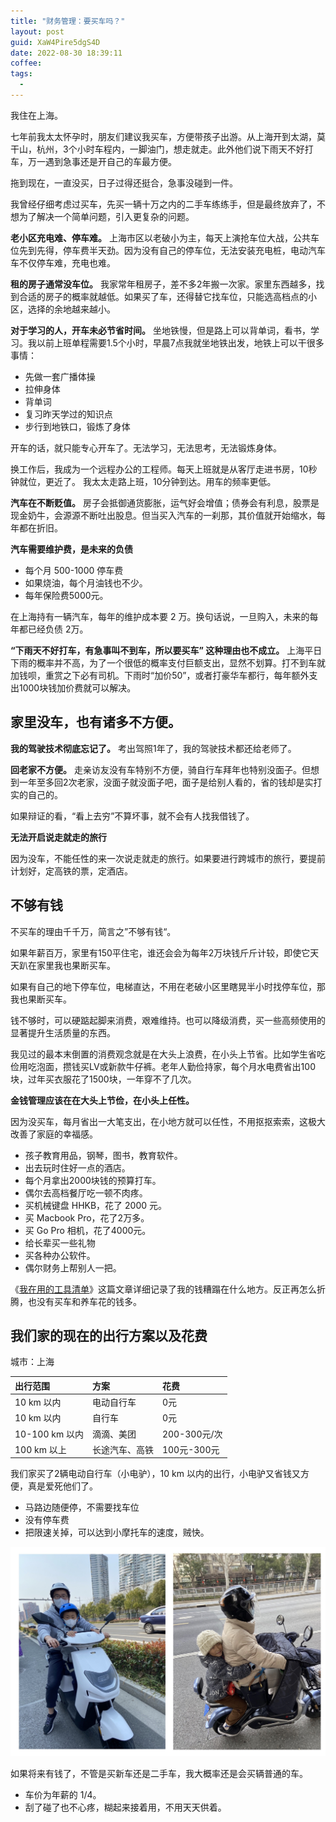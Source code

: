```yaml
---
title: "财务管理：要买车吗？"
layout: post
guid: XaW4Pire5dgS4D
date: 2022-08-30 18:39:11
coffee:
tags:
  -
---
```


我住在上海。

七年前我太太怀孕时，朋友们建议我买车，方便带孩子出游。从上海开到太湖，莫干山，杭州，3个小时车程内，一脚油门，想走就走。此外他们说下雨天不好打车，万一遇到急事还是开自己的车最方便。

拖到现在，一直没买，日子过得还挺合，急事没碰到一件。

我曾经仔细考虑过买车，先买一辆十万之内的二手车练练手，但是最终放弃了，不想为了解决一个简单问题，引入更复杂的问题。

**老小区充电难、停车难。** 上海市区以老破小为主，每天上演抢车位大战，公共车位先到先得，停车费半天劲。因为没有自己的停车位，无法安装充电桩，电动汽车车不仅停车难，充电也难。

**租的房子通常没车位。** 我家常年租房子，差不多2年搬一次家。家里东西越多，找到合适的房子的概率就越低。如果买了车，还得替它找车位，只能选高档点的小区，选择的余地越来越小。

**对于学习的人，开车未必节省时间。** 坐地铁慢，但是路上可以背单词，看书，学习。我以前上班单程需要1.5个小时，早晨7点我就坐地铁出发，地铁上可以干很多事情：

- 先做一套广播体操
- 拉伸身体
- 背单词
- 复习昨天学过的知识点
- 步行到地铁口，锻炼了身体

开车的话，就只能专心开车了。无法学习，无法思考，无法锻炼身体。

换工作后，我成为一个远程办公的工程师。每天上班就是从客厅走进书房，10秒钟就位，更近了。 我太太走路上班，10分钟到达。用车的频率更低。

**汽车在不断贬值。** 房子会抵御通货膨胀，运气好会增值；债券会有利息，股票是现金奶牛，会源源不断吐出股息。但当买入汽车的一刹那，其价值就开始缩水，每年都在折旧。

**汽车需要维护费，是未来的负债**

- 每个月 500-1000 停车费
- 如果烧油，每个月油钱也不少。
- 每年保险费5000元。

在上海持有一辆汽车，每年的维护成本要 2 万。换句话说，一旦购入，未来的每年都已经负债 2万。

**“下雨天不好打车，有急事叫不到车，所以要买车” 这种理由也不成立。** 上海平日下雨的概率并不高，为了一个很低的概率支付巨额支出，显然不划算。打不到车就加钱呗，重赏之下必有司机。下雨时“加价50”，或者打豪华车都行，每年额外支出1000块钱加价费就可以解决。


## 家里没车，也有诸多不方便。

**我的驾驶技术彻底忘记了。** 考出驾照1年了，我的驾驶技术都还给老师了。

**回老家不方便。** 走亲访友没有车特别不方便，骑自行车拜年也特别没面子。但想到一年至多回2次老家，没面子就没面子吧，面子是给别人看的，省的钱却是实打实的自己的。

如果辩证的看，“看上去穷”不算坏事，就不会有人找我借钱了。

**无法开启说走就走的旅行**

因为没车，不能任性的来一次说走就走的旅行。如果要进行跨城市的旅行，要提前计划好，定高铁的票，定酒店。

## 不够有钱

不买车的理由千千万，简言之”不够有钱“。

如果年薪百万，家里有150平住宅，谁还会会为每年2万块钱斤斤计较，即使它天天趴在家里我也果断买车。

如果有自己的地下停车位，电梯直达，不用在老破小区里瞎晃半小时找停车位，那我也果断买车。

钱不够时，可以硬踮起脚来消费，艰难维持。也可以降级消费，买一些高频使用的显著提升生活质量的东西。

我见过的最本末倒置的消费观念就是在大头上浪费，在小头上节省。比如学生省吃俭用吃泡面，攒钱买LV或新款牛仔裤。老年人勤俭持家，每个月水电费省出100块，过年买衣服花了1500块，一年穿不了几次。

**金钱管理应该在在大头上节俭，在小头上任性。** 

因为没买车，每月省出一大笔支出，在小地方就可以任性，不用抠抠索索，这极大改善了家庭的幸福感。

- 孩子教育用品，钢琴，图书，教育软件。
- 出去玩时住好一点的酒店。
- 每个月拿出2000块钱的预算打车。
- 偶尔去高档餐厅吃一顿不肉疼。
- 买机械键盘 HHKB，花了 2000 元。
- 买 Macbook Pro，花了2万多。
- 买 Go Pro 相机，花了4000元。
- 给长辈买一些礼物
- 买各种办公软件。
- 偶尔财务上帮别人一把。

《[我在用的工具清单](https://mednoter.com/productivity-tools.html)》这篇文章详细记录了我的钱糟蹋在什么地方。反正再怎么折腾，也没有买车和养车花的钱多。


## 我们家的现在的出行方案以及花费

城市：上海

| 出行范围 | 方案 | 花费 |
|:--|:--|:--|
| 10 km 以内 | 电动自行车  | 0元  |
| 10 km 以内 | 自行车  | 0元  |
| 10-100 km 以内 | 滴滴、美团  | 200-300元/次  |
| 100 km 以上 | 长途汽车、高铁 | 100元-300元  |


我们家买了2辆电动自行车（小电驴），10 km 以内的出行，小电驴又省钱又方便，真是爱死他们了。

- 马路边随便停，不需要找车位
- 没有停车费
- 把限速关掉，可以达到小摩托车的速度，贼快。

![](/media/files/2022/2022-08-30.jpeg)

如果将来有钱了，不管是买新车还是二手车，我大概率还是会买辆普通的车。

- 车价为年薪的 1/4。
- 刮了碰了也不心疼，糊起来接着用，不用天天供着。
